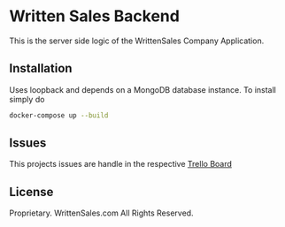 # Written Sales Backend

This is the server side logic of the WrittenSales Company Application.

## Installation

Uses loopback and depends on a MongoDB database instance. To install simply do

```bash
docker-compose up --build
```


## Issues
This projects issues are handle in the respective [Trello Board](https://trello.com/b/Y07LkYKr/writtensalescom)


## License
Proprietary. WrittenSales.com All Rights Reserved.